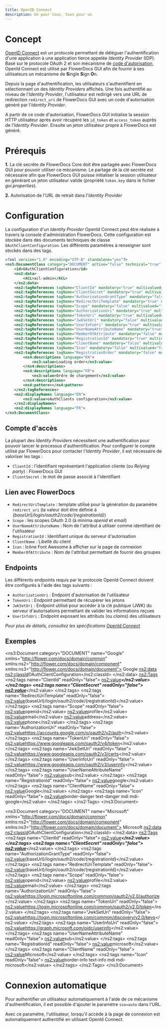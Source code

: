 ```yaml
---
title: OpenID Connect
description: Un pour tous, tous pour un
---
```


# Concept

[OpenID Connect](https://openid.net/connect/) est un protocole permettant de déléguer l'authentification d'une application à une application tierce appelée _Identity Provider_ (IDP).
Basé sur le protocole OAuth 2 et son mécanisme de [code d'autorisation](https://tools.ietf.org/html/rfc6749#section-1.3.1), OpenId Connect est utilisé par FlowerDocs GUI afin de fournir à ses utilisateurs un mécanisme de **S**ingle **S**ign **O**n.

Depuis la page d'authentification, les utilisateurs s'authentifient en sélectionnant un des _Identity Providers_ affichés. 
Une fois authentifié au niveau de l'_Identity Provider_, l'utilisateur est redirigé vers une URL de redirection `redirect_uri` de FlowerDocs GUI avec un code d'autorisation généré par l'_Identity Provider_.

A partir de ce code d'autorisation, FlowerDocs GUI initialise la session HTTP utilisateur après avoir récupéré les `id_token` et `access_token` auprès de l'_Identity Provider_. Ensuite un jeton utilisateur propre à FlowerDocs est généré.


# Prérequis

**1.** La clé secrète de FlowerDocs Core doit être partagée avec FlowerDocs GUI pour pouvoir utiliser ce mécanisme. 
Le partage de la clé secrète est nécessaire afin que FlowerDocs GUI puisse initialiser la session utilisateur en générant un jeton utilisateur valide (propriété `token.key` dans le fichier _gui.properties_).

**2.** Autorisation de l'URL de retrait dans l'_Identity Provider_

# Configuration

La configuration d'un _Identity Provider_ OpenId Connect peut être réalisée à travers la console d'administration FlowerDocs. 
Cette configuration est stockée dans des documents techniques de classe `OAuthClientConfiguration`. Les différents paramètres à renseigner sont stockés dans des tags.

```xml
<?xml version="1.0" encoding="UTF-8" standalone="yes"?>
<ns5:DocumentClass category="DOCUMENT" active="false" technical="true" xmlns="http://flower.com/docs/domain/common" xmlns:ns2="http://flower.com/docs/domain/componentclass" xmlns:ns4="http://flower.com/docs/domain/tagclass" xmlns:ns3="http://flower.com/docs/domain/i18n" xmlns:ns6="http://flower.com/docs/domain/component" xmlns:ns20="http://flower.com/docs/domain/security" xmlns:ns5="http://flower.com/docs/domain/documentclass" xmlns:ns8="http://flower.com/docs/domain/search" xmlns:ns7="http://flower.com/docs/domain/acl" xmlns:ns13="http://flower.com/docs/domain/scope" xmlns:ns9="http://flower.com/docs/domain/file" xmlns:ns12="http://flower.com/docs/domain/reservation" xmlns:ns11="http://flower.com/docs/domain/task" xmlns:ns22="http://flower.com/docs/domain/folderclass" xmlns:ns10="http://flower.com/docs/domain/taskclass" xmlns:ns21="http://flower.com/docs/domain/virtualfolderclass" xmlns:ns17="http://flower.com/docs/domain/folder" xmlns:ns16="http://flower.com/docs/domain/document" xmlns:ns15="http://flower.com/docs/domain/report" xmlns:ns14="http://flower.com/docs/domain/workflow" xmlns:ns19="http://flower.com/docs/domain/fact" xmlns:ns18="http://flower.com/docs/domain/virtualFolder">
    <id>OAuthClientConfiguration</id>
    <ns2:data>
        <ACL>acl-admin</ACL>
    </ns2:data>
    <ns2:tagReferences tagName="ClientId" mandatory="true" multivalued="false" technical="false" readonly="false" order="0" />
    <ns2:tagReferences tagName="ClientSecret" mandatory="true" multivalued="false" technical="false" readonly="false" order="0" />
    <ns2:tagReferences tagName="AuthorizationGrantType" mandatory="false" multivalued="false" technical="false" readonly="false" order="0" />
    <ns2:tagReferences tagName="RedirectUriTemplate" mandatory="true" multivalued="false" technical="false" readonly="false" order="0" />
    <ns2:tagReferences tagName="Scope" mandatory="false" multivalued="true" technical="false" readonly="false" order="0" />
    <ns2:tagReferences tagName="AuthorizationUri" mandatory="true" multivalued="false" technical="false" readonly="false" order="0" />
    <ns2:tagReferences tagName="TokenUri" mandatory="true" multivalued="false" technical="false" readonly="false" order="0" />
    <ns2:tagReferences tagName="JwkSetUri" mandatory="false" multivalued="false" technical="false" readonly="false" order="0" />
    <ns2:tagReferences tagName="UserInfoUri" mandatory="true" multivalued="false" technical="false" readonly="false" order="0" />
    <ns2:tagReferences tagName="UserNameAttributeName" mandatory="true" multivalued="false" technical="false" readonly="false" order="0" />
    <ns2:tagReferences tagName="MemberOfAttribute" mandatory="false" multivalued="false" technical="false" readonly="false" order="0" />
    <ns2:tagReferences tagName="RegistrationId" mandatory="true" multivalued="false" technical="false" readonly="false" order="0" />
    <ns2:tagReferences tagName="ClientName" mandatory="false" multivalued="false" technical="false" readonly="false" order="0" />
    <ns2:tagReferences tagName="Icon" mandatory="false" multivalued="false" technical="false" readonly="false" order="0" />
  	<ns2:tagReferences tagName="RegistrationOrder" mandatory="false" multivalued="false" technical="false" readonly="false" order="10">
        <ns4:descriptions language="EN">
            <ns3:value>Loading order</ns3:value>
        </ns4:descriptions>
        <ns4:descriptions language="FR">
            <ns3:value>Ordre de chargement</ns3:value>
        </ns4:descriptions>
        <ns4:pattern></ns4:pattern>
    </ns2:tagReferences>
	<ns2:displayNames language="EN">
		<ns3:value>oAuthClients configuration</ns3:value>
	</ns2:displayNames>
	<ns2:displayNames language="FR">
</ns5:DocumentClass>
```


## Compte d'accès

La plupart des _Identity Providers_ nécessitent une authentification pour pouvoir lancer le processus d'authentification.
Pour configurer le compte utilisé par FlowerDocs pour contacter l'_Identity Provider_, il est nécessaire de valoriser les tags : 

* `ClientId` : l'identifiant représentant l'application cliente (ou _Relying party_) : FlowerDocs GUI
* `ClientSecret` : le mot de passe associé à l'identifiant 

## Lien avec FlowerDocs
* `RedirectUriTemplate` : template utilisé pour la génération du paramètre `redirect_uri` (la valeur doit être définie à _{baseUrl}/login/oauth2/code/{registrationId}_) 
* `Scope` : les scopes OAuth 2.0 (à minima _openid_ et _email_)
* `UserNameAttributeName` : Nom de l'attribut à utiliser comme identifiant de l'utilisateur 
* `RegistrationId` : Identifiant unique du serveur d'autorisation
* `ClientName` : Libellé du client
* `Icon` : Icône Font Awesome à afficher sur la page de connexion
* `MemberOfAttribute` : Nom de l'attribut permettant de fournir des groupes



## Endpoints

Les différents endpoints requis par le protocole OpenId Connect doivent être configurés à l'aide des tags suivants : 

* `AuthorizationUri` : Endpoint d'autorisation de l'utilisateur
* `TokenUri` : Endpoint permettant de récupérer les jetons
* `JwkSetUri` :  Endpoint utilisé pour accéder à la clé publique (JWK) du serveur d'autorisations permettant de valider les informations reçues
* `UserInfoUri` : Endpoint exposant les attributs (ou _claims_) des utilisateurs


_Pour plus de détails, consultez les spécifications_ [OpenId Connect](https://openid.net/specs/openid-connect-core-1_0.html)


## Exemples

<?xml version="1.0" encoding="UTF-8" standalone="yes"?>
<ns3:Document category="DOCUMENT" name="Google" xmlns="http://flower.com/docs/domain/common"
	xmlns:ns2="http://flower.com/docs/domain/component" xmlns:ns3="http://flower.com/docs/domain/document">
	<id>Google</id>
	<ns2:data>
		<ns2:classId>OAuthClientConfiguration</ns2:classId>
	</ns2:data>
	<ns2:Tags>
		<ns2:tags name="ClientId" readOnly="false">
			<ns2:value>***</ns2:value>
		</ns2:tags>
		<ns2:tags name="ClientSecret" readOnly="false">
			<ns2:value>***</ns2:value>
		</ns2:tags>
		<ns2:tags name="RedirectUriTemplate" readOnly="false">
			<ns2:value>{baseUrl}/login/oauth2/code/{registrationId}</ns2:value>
		</ns2:tags>
		<ns2:tags name="Scope" readOnly="false">
			<ns2:value>openid</ns2:value>
			<ns2:value>profile</ns2:value>
			<ns2:value>email</ns2:value>
			<ns2:value>address</ns2:value>
			<ns2:value>phone</ns2:value>
		</ns2:tags>
		<ns2:tags name="AuthorizationUri" readOnly="false">
			<ns2:value>https://accounts.google.com/o/oauth2/v2/auth</ns2:value>
		</ns2:tags>
		<ns2:tags name="TokenUri" readOnly="false">
			<ns2:value>https://www.googleapis.com/oauth2/v4/token</ns2:value>
		</ns2:tags>
		<ns2:tags name="JwkSetUri" readOnly="false">
			<ns2:value>https://www.googleapis.com/oauth2/v3/certs</ns2:value>
		</ns2:tags>
		<ns2:tags name="UserInfoUri" readOnly="false">
			<ns2:value>https://www.googleapis.com/oauth2/v3/userinfo</ns2:value>
		</ns2:tags>
		<ns2:tags name="UserNameAttributeName" readOnly="false">
			<ns2:value>sub</ns2:value>
		</ns2:tags>
		<ns2:tags name="RegistrationId" readOnly="false">
			<ns2:value>google</ns2:value>
		</ns2:tags>
		<ns2:tags name="ClientName" readOnly="false">
			<ns2:value>Google</ns2:value>
		</ns2:tags>
		<ns2:tags name="Icon" readOnly="false">
			<ns2:value>border-danger text-danger mdi mdi-google</ns2:value>
		</ns2:tags>
	</ns2:Tags>
</ns3:Document>
<?xml version="1.0" encoding="UTF-8" standalone="yes"?>
<ns3:Document category="DOCUMENT" name="Microsoft" xmlns="http://flower.com/docs/domain/common"
	xmlns:ns2="http://flower.com/docs/domain/component" xmlns:ns3="http://flower.com/docs/domain/document">
	<id>Microsoft</id>
	<ns2:data>
		<ns2:classId>OAuthClientConfiguration</ns2:classId>
	</ns2:data>
	<ns2:Tags>
		<ns2:tags name="ClientId" readOnly="false">
			<ns2:value>***</ns2:value>
		</ns2:tags>
		<ns2:tags name="ClientSecret" readOnly="false">
			<ns2:value>***</ns2:value>
		</ns2:tags>
		<ns2:tags name="AuthorizationGrantType" readOnly="false">
			<ns2:value>{baseUrl}/login/oauth2/code/{registrationId}</ns2:value>
		</ns2:tags>
		<ns2:tags name="RedirectUriTemplate" readOnly="false">
			<ns2:value>{baseUrl}/login/oauth2/code/{registrationId}</ns2:value>
		</ns2:tags>
		<ns2:tags name="Scope" readOnly="false">
			<ns2:value>openid</ns2:value>
			<ns2:value>profile</ns2:value>
			<ns2:value>email</ns2:value>
		</ns2:tags>
		<ns2:tags name="AuthorizationUri" readOnly="false">
			<ns2:value>https://login.microsoftonline.com/common/oauth2/v2.0/authorize</ns2:value>
		</ns2:tags>
		<ns2:tags name="TokenUri" readOnly="false">
			<ns2:value>https://login.microsoftonline.com/common/oauth2/v2.0/token</ns2:value>
		</ns2:tags>
		<ns2:tags name="JwkSetUri" readOnly="false">
			<ns2:value>https://login.microsoftonline.com/common/discovery/v2.0/keys</ns2:value>
		</ns2:tags>
		<ns2:tags name="UserInfoUri" readOnly="false">
			<ns2:value>https://graph.microsoft.com/oidc/userinfo</ns2:value>
		</ns2:tags>
		<ns2:tags name="UserNameAttributeName" readOnly="false">
			<ns2:value>sub</ns2:value>
		</ns2:tags>
		<ns2:tags name="RegistrationId" readOnly="false">
			<ns2:value>microsoft</ns2:value>
		</ns2:tags>
		<ns2:tags name="ClientName" readOnly="false">
			<ns2:value>Microsoft</ns2:value>
		</ns2:tags>
		<ns2:tags name="Icon" readOnly="false">
			<ns2:value>border-info text-info mdi mdi-microsoft</ns2:value>
		</ns2:tags>
	</ns2:Tags>
</ns3:Document>


# Connexion automatique

Pour authentifier un utilisateur automatiquement à l'aide de ce mécanisme d'authentification, il est possible d'ajouter le paramètre `sso=auto` dans l'URL.

Avec ce paramètre, l'utilisateur, lorsqu'il accède à la page de connexion est automatiquement authentifié en utilisant OpenId Connect.